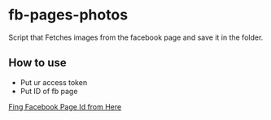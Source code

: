 # fb-pages-photos
Script that Fetches images from the facebook page and save it in the folder.


## How to use 
- Put ur access token 
- Put ID of fb page 


[Fing Facebook Page Id from Here](https://findmyfbid.com/)
 
